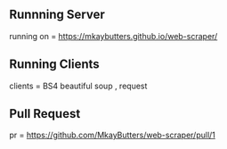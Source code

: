 ## Runnning Server

running on = https://mkaybutters.github.io/web-scraper/

## Running Clients

clients = BS4 beautiful soup , request


## Pull Request 

pr = https://github.com/MkayButters/web-scraper/pull/1
